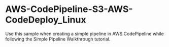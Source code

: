 # AWS-CodePipeline-S3-AWS-CodeDeploy_Linux
Use this sample when creating a simple pipeline in AWS CodePipeline while following the Simple Pipeline Walkthrough tutorial.

